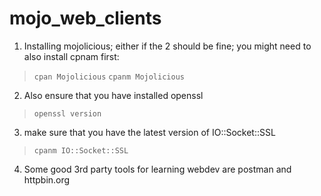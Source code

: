 # mojo_web_clients

1. Installing mojolicious; either if the 2 should be fine; you might need to also install cpnam first:
> `cpan Mojolicious`
> `cpanm Mojolicious`
2. Also ensure that you have installed openssl
> `openssl version`
3. make sure that you have the latest version of IO::Socket::SSL
> `cpanm IO::Socket::SSL`
4. Some good 3rd party tools for learning webdev are postman and httpbin.org
